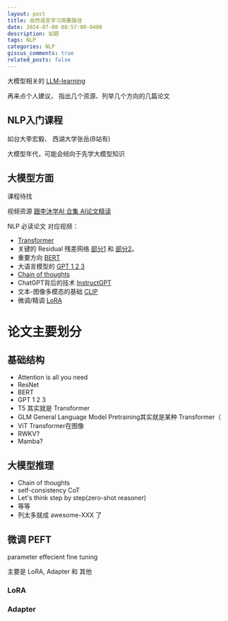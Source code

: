 ```yaml
---
layout: post
title: 自然语言学习简要路径  
date: 2024-07-08 08:57:00-0400
description: 如题
tags: NLP
categories: NLP
giscus_comments: true
related_posts: false
---
```



大模型相关的 [LLM-learning](https://github.com/Azyka/LLM-Learning/tree/main)


再来点个人建议， 指出几个资源、列举几个方向的几篇论文

## NLP入门课程

如台大李宏毅、 西湖大学张岳(B站有)

大模型年代，可能会倾向于先学大模型知识

## 大模型方面

课程待找

视频资源 [跟李沐学AI 合集 AI论文精读](https://space.bilibili.com/1567748478/channel/collectiondetail?sid=32744)

NLP 必读论文 对应视频：

- [Transformer](https://www.bilibili.com/video/BV1pu411o7BE/)
- 关键的 Residual 残差网络 [部分1](https://www.bilibili.com/video/BV1Fb4y1h73E/) 和 [部分2](https://www.bilibili.com/video/BV1P3411y7nn/)。
- 重要方向 [BERT](https://www.bilibili.com/video/BV1PL411M7eQ/)
- 大语言模型的 [GPT 1 2 3](https://www.bilibili.com/video/BV1AF411b7xQ/)
- [Chain of thoughts](https://www.bilibili.com/video/BV1t8411e7Ug/)
- ChatGPT背后的技术 [InstructGPT](https://www.bilibili.com/video/BV1hd4y187CR/)
- 文本-图像多模态的基础 [CLIP](https://www.bilibili.com/video/BV1SL4y1s7LQ/)
- 微调/精调  [LoRA](https://www.bilibili.com/video/BV1tthPeFEWb/) 

# 论文主要划分 

## 基础结构

- Attention is all you need
- ResNet
- BERT
- GPT 1 2 3
- T5 其实就是 Transformer
- GLM General Language Model Pretraining其实就是某种 Transformer（ 
- ViT Transformer在图像
- RWKV?
- Mamba?

## 大模型推理

- Chain of thoughts
- self-consistency CoT
- Let's think step by step(zero-shot reasoner)
- 等等
- 列太多就成 awesome-XXX 了

## 微调 PEFT 

parameter effecient fine tuning

主要是 LoRA, Adapter 和 其他

### LoRA


### Adapter



